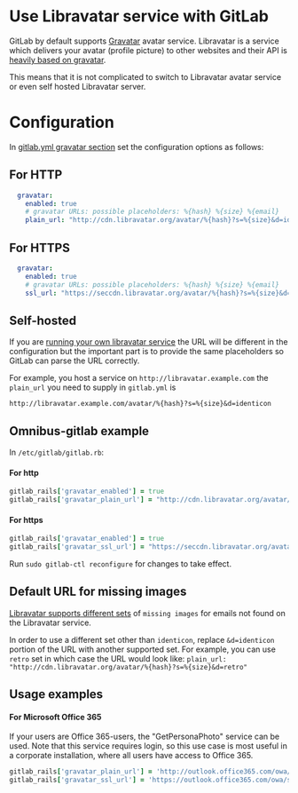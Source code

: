 # Use Libravatar service with GitLab

GitLab by default supports [Gravatar](https://gravatar.com) avatar service.
Libravatar is a service which delivers your avatar (profile picture) to other websites and their API is
[heavily based on gravatar](https://wiki.libravatar.org/api/).

This means that it is not complicated to switch to Libravatar avatar service or even self hosted Libravatar server.

# Configuration

In [gitlab.yml gravatar section](https://gitlab.com/gitlab-org/gitlab-ce/blob/672bd3902d86b78d730cea809fce312ec49d39d7/config/gitlab.yml.example#L122) set
the configuration options as follows:

## For HTTP

```yml
  gravatar:
    enabled: true
    # gravatar URLs: possible placeholders: %{hash} %{size} %{email}
    plain_url: "http://cdn.libravatar.org/avatar/%{hash}?s=%{size}&d=identicon"
```

## For HTTPS

```yml
  gravatar:
    enabled: true
    # gravatar URLs: possible placeholders: %{hash} %{size} %{email}
    ssl_url: "https://seccdn.libravatar.org/avatar/%{hash}?s=%{size}&d=identicon"
```

## Self-hosted

If you are [running your own libravatar service](https://wiki.libravatar.org/running_your_own/) the URL will be different in the configuration
but the important part is to provide the same placeholders so GitLab can parse the URL correctly.

For example, you host a service on `http://libravatar.example.com` the `plain_url` you need to supply in `gitlab.yml` is

`http://libravatar.example.com/avatar/%{hash}?s=%{size}&d=identicon`


## Omnibus-gitlab example

In `/etc/gitlab/gitlab.rb`:

#### For http

```ruby
gitlab_rails['gravatar_enabled'] = true
gitlab_rails['gravatar_plain_url'] = "http://cdn.libravatar.org/avatar/%{hash}?s=%{size}&d=identicon"
```

#### For https

```ruby
gitlab_rails['gravatar_enabled'] = true
gitlab_rails['gravatar_ssl_url'] = "https://seccdn.libravatar.org/avatar/%{hash}?s=%{size}&d=identicon"
```


Run `sudo gitlab-ctl reconfigure` for changes to take effect.


## Default URL for missing images

[Libravatar supports different sets](https://wiki.libravatar.org/api/) of `missing images` for emails not found on the Libravatar service.

In order to use a different set other than `identicon`, replace `&d=identicon` portion of the URL with another supported set.
For example, you can use `retro` set in which case the URL would look like: `plain_url: "http://cdn.libravatar.org/avatar/%{hash}?s=%{size}&d=retro"`


## Usage examples

#### For Microsoft Office 365

If your users are Office 365-users, the "GetPersonaPhoto" service can be used. Note that this service requires login, so this use case is
most useful in a corporate installation, where all users have access to Office 365.

```ruby
gitlab_rails['gravatar_plain_url'] = 'http://outlook.office365.com/owa/service.svc/s/GetPersonaPhoto?email=%{email}&size=HR120x120'
gitlab_rails['gravatar_ssl_url'] = 'https://outlook.office365.com/owa/service.svc/s/GetPersonaPhoto?email=%{email}&size=HR120x120'
```
